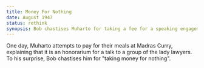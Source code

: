 ```yaml
---
title: Money For Nothing
date: August 1947 
status: rethink
synopsis: Bob chastises Muharto for taking a fee for a speaking engagement.
---
```

One day, Muharto attempts to pay for their meals at Madras Curry, explaining that
it is an honorarium for a talk to a group of the lady lawyers. To his surprise,
Bob chastises him for "taking money for nothing".
